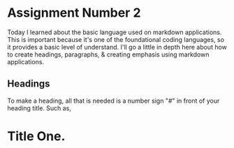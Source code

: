 # Assignment Number 2

Today I learned about the basic language used on markdown applications. This is important because it's one of the foundational coding languages, so it provides a basic level of understand. I'll go a little in depth here about how to create headings, paragraphs, & creating emphasis using markdown applications. 

## Headings

To make a heading, all that is needed is a number sign "#" in front of your heading title. Such as, 
# Title One.
